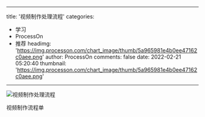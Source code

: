 
---
title: '视频制作处理流程'
categories: 
 - 学习
 - ProcessOn
 - 推荐
headimg: 'https://img.processon.com/chart_image/thumb/5a965981e4b0ee47162c0aee.png'
author: ProcessOn
comments: false
date: 2022-02-21 05:20:40
thumbnail: 'https://img.processon.com/chart_image/thumb/5a965981e4b0ee47162c0aee.png'
---

<div>   
<img class="thumb" alt="视频制作处理流程" src="https://img.processon.com/chart_image/thumb/5a965981e4b0ee47162c0aee.png" referrerpolicy="no-referrer">
<p>视频制作流程单</p>  
</div>
            